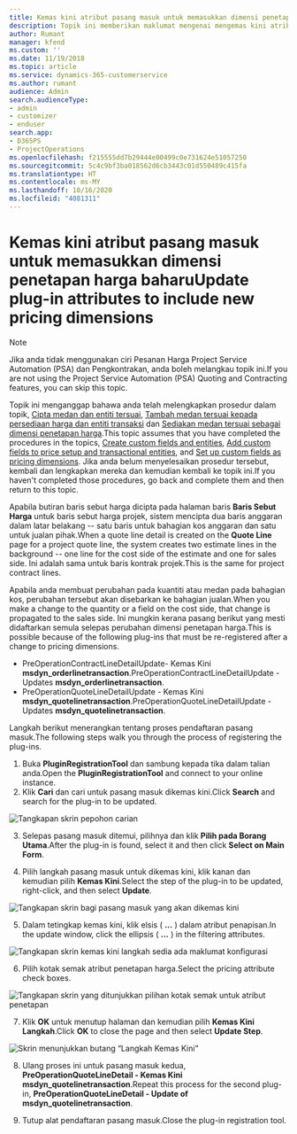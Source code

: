 ```yaml
---
title: Kemas kini atribut pasang masuk untuk memasukkan dimensi penetapan harga baharu
description: Topik ini memberikan maklumat mengenai mengemas kini atribut pasang masuk untuk dimensi penetapan.
author: Rumant
manager: kfend
ms.custom: ''
ms.date: 11/19/2018
ms.topic: article
ms.service: dynamics-365-customerservice
ms.author: rumant
audience: Admin
search.audienceType:
- admin
- customizer
- enduser
search.app:
- D365PS
- ProjectOperations
ms.openlocfilehash: f215555dd7b29444e00499c0e731624e51057250
ms.sourcegitcommit: 5c4c9bf3ba018562d6cb3443c01d550489c415fa
ms.translationtype: HT
ms.contentlocale: ms-MY
ms.lasthandoff: 10/16/2020
ms.locfileid: "4081311"
---
```

# <a name="update-plug-in-attributes-to-include-new-pricing-dimensions"></a><span data-ttu-id="78d56-103">Kemas kini atribut pasang masuk untuk memasukkan dimensi penetapan harga baharu</span><span class="sxs-lookup"><span data-stu-id="78d56-103">Update plug-in attributes to include new pricing dimensions</span></span>

> [!NOTE]
> <span data-ttu-id="78d56-104">Jika anda tidak menggunakan ciri Pesanan Harga Project Service Automation (PSA) dan Pengkontrakan, anda boleh melangkau topik ini.</span><span class="sxs-lookup"><span data-stu-id="78d56-104">If you are not using the Project Service Automation (PSA) Quoting and Contracting features, you can skip this topic.</span></span>

<span data-ttu-id="78d56-105">Topik ini menganggap bahawa anda telah melengkapkan prosedur dalam topik, [Cipta medan dan entiti tersuai](create-custom-fields-entities.md), [Tambah medan tersuai kepada persediaan harga dan entiti transaksi](field-references.md) dan [Sediakan medan tersuai sebagai dimensi penetapan harga](set-up-pricing-dimensions.md).</span><span class="sxs-lookup"><span data-stu-id="78d56-105">This topic assumes that you have completed the procedures in the topics, [Create custom fields and entities](create-custom-fields-entities.md), [Add custom fields to price setup and transactional entities](field-references.md), and [Set up custom fields as pricing dimensions](set-up-pricing-dimensions.md).</span></span> <span data-ttu-id="78d56-106">Jika anda belum menyelesaikan prosedur tersebut, kembali dan lengkapkan mereka dan kemudian kembali ke topik ini.</span><span class="sxs-lookup"><span data-stu-id="78d56-106">If you haven't completed those procedures, go back and complete them and then return to this topic.</span></span>

<span data-ttu-id="78d56-107">Apabila butiran baris sebut harga dicipta pada halaman baris **Baris Sebut Harga** untuk baris sebut harga projek, sistem mencipta dua baris anggaran dalam latar belakang -- satu baris untuk bahagian kos anggaran dan satu untuk jualan pihak.</span><span class="sxs-lookup"><span data-stu-id="78d56-107">When a quote line detail is created on the **Quote Line** page for a project quote line, the system creates two estimate lines in the background -- one line for the cost side of the estimate and one for sales side.</span></span> <span data-ttu-id="78d56-108">Ini adalah sama untuk baris kontrak projek.</span><span class="sxs-lookup"><span data-stu-id="78d56-108">This is the same  for project contract lines.</span></span>

<span data-ttu-id="78d56-109">Apabila anda membuat perubahan pada kuantiti atau medan pada bahagian kos, perubahan tersebut akan disebarkan ke bahagian jualan.</span><span class="sxs-lookup"><span data-stu-id="78d56-109">When you make a change to the quantity or a field on the cost side, that change is propagated to the sales side.</span></span> <span data-ttu-id="78d56-110">Ini mungkin kerana pasang berikut yang mesti didaftarkan semula selepas perubahan dimensi penetapan harga.</span><span class="sxs-lookup"><span data-stu-id="78d56-110">This is possible because of the following plug-ins that must be re-registered after a change to pricing dimensions.</span></span>

- <span data-ttu-id="78d56-111">PreOperationContractLineDetailUpdate- Kemas Kini **msdyn_orderlinetransaction**.</span><span class="sxs-lookup"><span data-stu-id="78d56-111">PreOperationContractLineDetailUpdate - Updates **msdyn_orderlinetransaction**.</span></span>
- <span data-ttu-id="78d56-112">PreOperationQuoteLineDetailUpdate - Kemas Kini **msdyn_quotelinetransaction**.</span><span class="sxs-lookup"><span data-stu-id="78d56-112">PreOperationQuoteLineDetailUpdate - Updates **msdyn_quotelinetransaction**.</span></span>

<span data-ttu-id="78d56-113">Langkah berikut menerangkan tentang proses pendaftaran pasang masuk.</span><span class="sxs-lookup"><span data-stu-id="78d56-113">The following steps walk you through the process of registering the plug-ins.</span></span>

1. <span data-ttu-id="78d56-114">Buka **PluginRegistrationTool** dan sambung kepada tika dalam talian anda.</span><span class="sxs-lookup"><span data-stu-id="78d56-114">Open the **PluginRegistrationTool** and connect to your online instance.</span></span>
2. <span data-ttu-id="78d56-115">Klik **Cari** dan cari untuk pasang masuk dikemas kini.</span><span class="sxs-lookup"><span data-stu-id="78d56-115">Click **Search** and search for the plug-in to be updated.</span></span>

 ![Tangkapan skrin pepohon carian](media/PRT-1.png)

3. <span data-ttu-id="78d56-117">Selepas pasang masuk ditemui, pilihnya dan klik **Pilih pada Borang Utama**.</span><span class="sxs-lookup"><span data-stu-id="78d56-117">After the plug-in is found, select it and then click **Select on Main Form**.</span></span>

4. <span data-ttu-id="78d56-118">Pilih langkah pasang masuk untuk dikemas kini, klik kanan dan kemudian pilih **Kemas Kini**.</span><span class="sxs-lookup"><span data-stu-id="78d56-118">Select the step of the plug-in to be updated, right-click, and then select **Update**.</span></span>

 ![Tangkapan skrin bagi pasang masuk yang akan dikemas kini](media/PRT-2.png)
 
5. <span data-ttu-id="78d56-120">Dalam tetingkap kemas kini, klik elsis ( **...** ) dalam atribut penapisan.</span><span class="sxs-lookup"><span data-stu-id="78d56-120">In the update window, click the ellipsis ( **...** ) in the filtering attributes.</span></span>

 ![Tangkapan skrin kemas kini langkah sedia ada maklumat konfigurasi](media/PRT-3.png)
 
6. <span data-ttu-id="78d56-122">Pilih kotak semak atribut penetapan harga.</span><span class="sxs-lookup"><span data-stu-id="78d56-122">Select the pricing attribute check boxes.</span></span>

 ![Tangkapan skrin yang ditunjukkan pilihan kotak semak untuk atribut penetapan](media/PRT-4.png)

7. <span data-ttu-id="78d56-124">Klik **OK** untuk menutup halaman dan kemudian pilih **Kemas Kini Langkah**.</span><span class="sxs-lookup"><span data-stu-id="78d56-124">Click **OK** to close the page and then select **Update Step**.</span></span>

 ![Skrin menunjukkan butang “Langkah Kemas Kini”](media/PRT-5.png)
 
8. <span data-ttu-id="78d56-126">Ulang proses ini untuk pasang masuk kedua, **PreOperationQuoteLineDetail - Kemas Kini msdyn_quotelinetransaction**.</span><span class="sxs-lookup"><span data-stu-id="78d56-126">Repeat this process for the second plug-in, **PreOperationQuoteLineDetail - Update of msdyn_quotelinetransaction**.</span></span>

9. <span data-ttu-id="78d56-127">Tutup alat pendaftaran pasang masuk.</span><span class="sxs-lookup"><span data-stu-id="78d56-127">Close the plug-in registration tool.</span></span>

